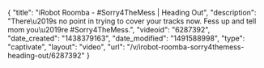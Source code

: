 {
    "title": "iRobot Roomba - #Sorry4TheMess | Heading Out",
    "description": "There\u2019s no point in trying to cover your tracks now. Fess up and tell mom you\u2019re #Sorry4TheMess.",
    "videoid": "6287392",
    "date_created": "1438379163",
    "date_modified": "1491588998",
    "type": "captivate",
    "layout": "video",
    "url": "\/v\/irobot-roomba-sorry4themess-heading-out\/6287392"
}